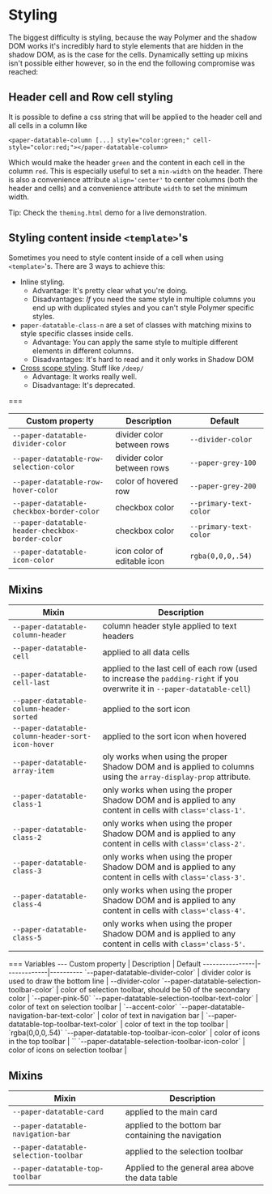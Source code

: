 Styling
===
The biggest difficulty is styling, because the way Polymer and the shadow DOM works it's incredibly hard to style elements that are hidden in the shadow DOM, as is the case for the cells. Dynamically setting up mixins isn't possible either however, so in the end the following compromise was reached:

Header cell and Row cell styling
---
It is possible to define a css string that will be applied to the header cell and all cells in a column like

	<paper-datatable-column [...] style="color:green;" cell-style="color:red;"></paper-datatable-column>

Which would make the header `green` and the content in each cell in the column `red`. This is especially useful to set a `min-width` on the header. There is also a convenience attribute `align='center'` to center columns (both the header and cells) and a convenience attribute `width` to set the minimum width.

Tip: Check the `theming.html` demo for a live demonstration.

Styling content inside `<template>`'s
---
Sometimes you need to style content inside of a cell when using `<template>`'s. There are 3 ways to achieve this:

 - Inline styling. 
   - Advantage: It's pretty clear what you're doing. 
   - Disadvantages: *If* you need the same style in multiple columns you end up with duplicated styles and you can't 
     style Polymer specific styles.
 - `paper-datatable-class-n` are a set of classes with matching mixins to style specific classes inside cells. 
   - Advantage: You can apply the same style to multiple different elements in different columns.
   - Disadvantages: It's hard to read and it only works in Shadow DOM
 - [Cross scope styling](https://www.polymer-project.org/1.0/docs/devguide/styling.html#xscope-styling). Stuff like `/deep/`
   - Advantage: It works really well.
   - Disadvantage: It's deprecated.

<paper-datatable>
===

 Custom property | Description | Default
 ----------------|-------------|----------
 `--paper-datatable-divider-color` | divider color between rows | `--divider-color`
 `--paper-datatable-row-selection-color` | divider color between rows | `--paper-grey-100`
 `--paper-datatable-row-hover-color` | color of hovered row | `--paper-grey-200`
 `--paper-datatable-checkbox-border-color` | checkbox color | `--primary-text-color`
 `--paper-datatable-header-checkbox-border-color` | checkbox color | `--primary-text-color`
 `--paper-datatable-icon-color` | icon color of editable icon | `rgba(0,0,0,.54)`

Mixins
---

 Mixin | Description
 ------|-------------
 `--paper-datatable-column-header` | column header style applied to text headers
 `--paper-datatable-cell` | applied to all data cells
 `--paper-datatable-cell-last` | applied to the last cell of each row (used to increase the `padding-right` if you overwrite it in `--paper-datatable-cell`)
 `--paper-datatable-column-header-sorted` | applied to the sort icon
 `--paper-datatable-column-header-sort-icon-hover` | applied to the sort icon when hovered
 `--paper-datatable-array-item` | oly works when using the proper Shadow DOM and is applied to columns using the `array-display-prop` attribute.
 `--paper-datatable-class-1` | only works when using the proper Shadow DOM and is applied to any content in cells with `class='class-1'`.
 `--paper-datatable-class-2` | only works when using the proper Shadow DOM and is applied to any content in cells with `class='class-2'`.
 `--paper-datatable-class-3` | only works when using the proper Shadow DOM and is applied to any content in cells with `class='class-3'`.
 `--paper-datatable-class-4` | only works when using the proper Shadow DOM and is applied to any content in cells with `class='class-4'`.
 `--paper-datatable-class-5` | only works when using the proper Shadow DOM and is applied to any content in cells with `class='class-5'`.

<paper-datatable-card>
===
Variables
---
 Custom property | Description | Default
 ----------------|-------------|----------
 `--paper-datatable-divider-color` | divider color is used to draw the bottom line | --divider-color
 `--paper-datatable-selection-toolbar-color` | color of selection toolbar, should be 50 of the secondary color | `--paper-pink-50`
 `--paper-datatable-selection-toolbar-text-color` | color of text on selection toolbar | `--accent-color`
 `--paper-datatable-navigation-bar-text-color` | color of text in navigation bar |
 `--paper-datatable-top-toolbar-text-color` | color of text in the top toolbar | `rgba(0,0,0,.54)`
 `--paper-datatable-top-toolbar-icon-color` | color of icons in the top toolbar | ``
 `--paper-datatable-selection-toolbar-icon-color` | color of icons on selection toolbar | 

Mixins
---

 Mixin | Description
 ------|-------------
 `--paper-datatable-card` | applied to the main card
 `--paper-datatable-navigation-bar` | applied to the bottom bar containing the navigation
 `--paper-datatable-selection-toolbar` | applied to the selection toolbar
 `--paper-datatable-top-toolbar` | Applied to the general area above the data table
